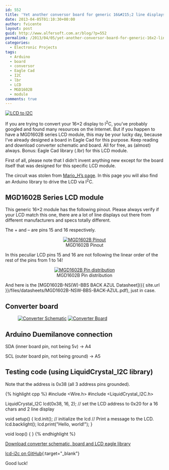 ```yaml
---
id: 552
title: 'Yet another conversor board for generic 16&#215;2 line displays to I2C'
date: 2013-04-05T01:10:30+00:00
author: fvicente
layout: post
guid: http://www.alfersoft.com.ar/blog/?p=552
permalink: /2013/04/05/yet-another-conversor-board-for-generic-16x2-line-displays-to-i2c/
categories:
  - Electronic Projects
tags:
  - Arduino
  - board
  - conversor
  - Eagle Cad
  - I2C
  - lbr
  - LCD
  - MGD1602B
  - module
comments: true
---
```

<a href="{{ site.url }}/images/lcd_i2c.jpg" target="_blank"><img src="{{ site.url }}/images/lcd_i2c.jpg" alt="LCD to I2C" title="LCD to I2C"/></a>

If you are trying to convert your 16&#215;2 display to I<sup>2</sup>C, you&#8217;ve probably googled and found many resources on the Internet. But if you happen to have a MGD1602B series LCD module, this may be your lucky day, because I&#8217;ve already designed a board in Eagle Cad for this purpose. Keep reading and download converter schematic and board. All for free, as (almost) always. Bonus: Eagle Cad library (.lbr) for this LCD module.

<!--more-->

First of all, please note that I didn&#8217;t invent anything new except for the board itself that was designed for this specific LCD module.

The circuit was stolen from <a href="http://hmario.home.xs4all.nl/arduino/LiquidCrystal_I2C/" title="Mario_H's page" target="_blank">Mario_H&#8217;s page</a>. In this page you will also find an Arduino library to drive the LCD via I<sup>2</sup>C.

## MGD1602B Series LCD module

This generic 16&#215;2 module has the following pinout. Please always verify if your LCD match this one, there are a lot of line displays out there from different manufacturers and specs totally different.

The + and &#8211; are pins 15 and 16 respectively.

<figure style="text-align: center;">
	<a href="{{ site.url }}/images/lcd_i2c_01.png" target="_blank"><img src="{{ site.url }}/images/lcd_i2c_01.png" alt="MGD1602B Pinout" title="MGD1602B Pinout"/></a>
	<figcaption>MGD1602B Pinout</figcaption>
</figure>

In this peculiar LCD pins 15 and 16 are not following the linear order of the rest of the pins from 1 to 14!

<figure style="text-align: center;">
	<a href="{{ site.url }}/images/lcd_i2c_02.png" target="_blank"><img src="{{ site.url }}/images/lcd_i2c_02.png" alt="MGD1602B Pin distribution" title="MGD1602B Pin distribution"/></a>
	<figcaption>MGD1602B Pin distribution</figcaption>
</figure>

And here is the [MGD1602B-NS(W)-BBS BACK AZUL Datasheet]({{ site.url }}/files/datasheets/MGD1602B-NSW-BBS-BACK-AZUL.pdf), just in case.

## Converter board

<figure class="half">
	<a href="{{ site.url }}/images/lcd_i2c_schematic.png" target="_blank"><img src="{{ site.url }}/images/lcd_i2c_schematic.png" alt="Converter Schematic" title="Converter Schematic"/></a>
	<a href="{{ site.url }}/images/lcd_i2c_board.png" target="_blank"><img src="{{ site.url }}/images/lcd_i2c_board.png" alt="Converter Board" title="Converter Board"/></a>
</figure>

## Arduino Duemilanove connection

SDA (inner board pin, not being 5v) -> A4

SCL (outer board pin, not being ground) -> A5

## Testing code (using LiquidCrystal_I2C library)

Note that the address is 0x38 (all 3 address pins grounded).

{% highlight cpp %}
#include <Wire.h>
#include <LiquidCrystal_I2C.h>

LiquidCrystal_I2C lcd(0x38, 16, 2);  // set the LCD address to 0x20 for a 16 chars and 2 line display

void setup()
{
  lcd.init();                      // initialize the lcd
  // Print a message to the LCD.
  lcd.backlight();
  lcd.print("Hello, world!");
}

void loop()
{
}
{% endhighlight %}

<a title="Download converter schematic, board and LCD eagle library" markdown="0" href="https://github.com/fvicente/lcd-i2c/archive/master.zip" class="btn">Download converter schematic, board and LCD eagle library</a>

[lcd-i2c on GitHub](https://github.com/fvicente/lcd-i2c "lcd-i2c on GitHub"){:target="_blank"}

Good luck!
